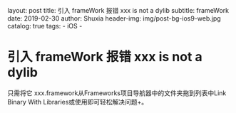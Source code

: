 layout:     post
title:      引入 frameWork 报错 xxx is not a dylib
subtitle:   frameWork
date:       2019-02-30
author:     Shuxia
header-img: img/post-bg-ios9-web.jpg
catalog: true
tags:
    - iOS -

# 引入 frameWork 报错 xxx is not a dylib
只需将它 xxx.framework从Frameworks项目导航器中的文件夹拖到列表中Link Binary With Libraries或使用即可轻松解决问题+。